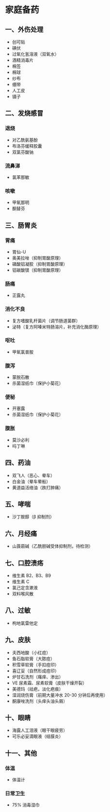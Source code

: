 # 家庭备药

## 一、外伤处理

- 创可贴
- 碘伏
- 过氧化氢溶液（双氧水）
- 酒精消毒片
- 棉签
- 棉球
- 纱布
- 绷带
- 人工皮
- 镊子

## 二、发烧感冒

### 退烧

- 对乙酰氨基酚
- 布洛芬缓释胶囊
- 双氯芬酸钠

### 流鼻涕

- 氯苯那敏

### 咳嗽

- 甲氧那明
- 酮替芬

## 三、肠胃炎

### 胃痛

- 胃仙-U
- 奥美拉唑（抑制胃酸原理）
- 磷酸铝凝胶（抑制胃酸原理）
- 铝碳酸镁（抑制胃酸原理）

### 肠痛

- 正露丸

### 消化不良

- 复方嗜酸乳杆菌片（调节肠道菌群）
- 泌特（复方阿嗪米特肠溶片，补充消化酶原理）

### 呕吐

- 甲氧氯普胺

### 腹泻

- 蒙脱石散
- 杀菌湿纸巾（保护小菊花）

### 便秘

- 开塞露
- 杀菌湿纸巾（保护小菊花）

### 腹胀

- 莫沙必利
- 吗丁啉

## 四、药油

- 双飞人（恶心、晕车）
- 白金油（晕车晕船）
- 黄道益活络油（跌打肿痛）

## 五、哮喘

- 沙丁胺醇（β 抑制剂）

## 六、月经痛

- 山莨菪碱（乙酰胆碱受体抑制剂，待检测）

## 七、口腔溃疡

- 维生素 B2、B3、B9
- 维生素 C
- 氯己定含漱液
- 双料喉风散

## 八、过敏

- 枸地氯雷他定

## 九、皮肤

- 夫西地酸（小红痘）
- 鱼石脂软膏（大脓痘）
- 积雪草软膏（手扣痘印）
- 喜辽妥（自然形成痘印）
- 炉甘石洗剂（瘙痒、渗出）
- VE 尿素霜、尿素软膏（皮肤干燥开裂）
- 美德玛（祛疤，淡化疤痕）
- 湿润烧伤膏（前期大量冲水 20-30 分钟后再使用）
- 酮康唑洗剂（头痒头油头屑）

## 十、眼睛

- 海露人工泪液（眼干眼疲劳）
- 可乐必妥滴眼液（结膜炎）

## 十一、其他

### 体温

- 体温计

### 日常卫生

- 75% 消毒湿巾
